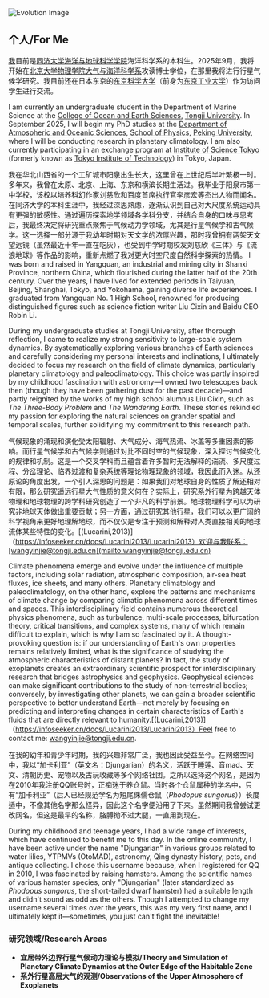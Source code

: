 


<img src="{{site.baseurl}}/evolution.jpg" alt="Evolution Image">

## 个人/For Me

[我](https://infoseeker.cn/CV)目前是[同济大学](https://www.tongji.edu.cn/)[海洋与地球科学学院](https://mgg.tongji.edu.cn/)海洋科学系的本科生。2025年9月，我将开始在[北京大学](https://www.pku.edu.cn/)[物理学院](https://www.phy.pku.edu.cn/)[大气与海洋科学系](https://www.atmos.pku.edu.cn/index.htm)攻读博士学位，在那里我将进行行星气候学研究。我目前还在日本东京的[东京科学大学](https://www.isct.ac.jp/en)（前身为[东京工业大学](https://www.titech.ac.jp/english)）作为访问学生进行交流。

I am currently an undergraduate student in the Department of Marine Science at the [College of Ocean and Earth Sciences](https://mgg.tongji.edu.cn/), [Tongji University](https://www.tongji.edu.cn/). In September 2025, I will begin my PhD studies at the [Department of Atmospheric and Oceanic Sciences](https://www.atmos.pku.edu.cn/index.htm), [School of Physics](https://www.phy.pku.edu.cn/), [Peking University](https://www.pku.edu.cn/), where I will be conducting research in planetary climatology. I am also currently participating in an exchange program at [Institute of Science Tokyo](https://www.isct.ac.jp/en) (formerly known as [Tokyo Institute of Technology](https://www.titech.ac.jp/english)) in Tokyo, Japan.

我在华北山西省的一个工矿城市阳泉出生长大，这里曾在上世纪后半叶繁极一时。多年来，我曾在太原、北京、上海、东京和横滨长期生活过。我毕业于阳泉市第一中学校，该校以培养科幻作家刘慈欣和百度首席执行官李彦宏等杰出人物而闻名。在同济大学的本科生涯中，我经过深思熟虑，逐渐认识到自己对大尺度系统运动具有更强的敏感性。通过遍历探索地学领域各学科分支，并结合自身的口味与思考后，我最终决定将研究重点聚焦于气候动力学领域，尤其是行星气候学和古气候学。这一选择一部分源于我幼年时期对天文学的浓厚兴趣，那时我曾拥有两架天文望远镜（虽然最近十年一直在吃灰），也受到中学时期校友刘慈欣《三体》与《流浪地球》等作品的影响，重新点燃了我对更大时空尺度自然科学探索的热情。
I was born and raised in Yangquan, an industrial and mining city in Shanxi Province, northern China, which flourished during the latter half of the 20th century. Over the years, I have lived for extended periods in Taiyuan, Beijing, Shanghai, Tokyo, and Yokohama, gaining diverse life experiences. I graduated from Yangquan No. 1 High School, renowned for producing distinguished figures such as science fiction writer Liu Cixin and Baidu CEO Robin Li.

During my undergraduate studies at Tongji University, after thorough reflection, I came to realize my strong sensitivity to large-scale system dynamics. By systematically exploring various branches of Earth sciences and carefully considering my personal interests and inclinations, I ultimately decided to focus my research on the field of climate dynamics, particularly planetary climatology and paleoclimatology. This choice was partly inspired by my childhood fascination with astronomy—I owned two telescopes back then (though they have been gathering dust for the past decade)—and partly reignited by the works of my high school alumnus Liu Cixin, such as *The Three-Body Problem* and *The Wandering Earth*. These stories rekindled my passion for exploring the natural sciences on grander spatial and temporal scales, further solidifying my commitment to this research path.

气候现象的涌现和演化受太阳辐射、大气成分、海气热流、冰盖等多重因素的影响。而行星气候学和古气候学则通过对比不同时空的气候现象，深入探讨气候变化的规律和机制。这是一个交叉学科而且蕴含着许多暂时无法解释的湍流、多尺度过程、分岔理论、临界过渡和复杂系统等理论物理现象的领域，我因此而入迷。从还原论的角度出发，一个引人深思的问题是：如果我们对地球自身的性质了解还相对有限，那么研究遥远行星大气性质的意义何在？实际上，研究系外行星为跨越天体物理和地球物理的跨学科研究创造了一个非凡的科学前景。地球物理科学可以为研究非地球天体做出重要贡献；另一方面，通过研究其他行星，我们可以以更广阔的科学视角来更好地理解地球，而不仅仅是专注于预测和解释对人类直接相关的地球流体某些特性的变化。[(Lucarini,2013)]（https://infoseeker.cn/docs/Lucarini2013/Lucarini2013）欢迎与我联系：[wangyinjie@tongji.edu.cn](mailto:wangyinjie@tongji.edu.cn)

Climate phenomena emerge and evolve under the influence of multiple factors, including solar radiation, atmospheric composition, air-sea heat fluxes, ice sheets, and many others. Planetary climatology and paleoclimatology, on the other hand, explore the patterns and mechanisms of climate change by comparing climatic phenomena across different times and spaces. This interdisciplinary field contains numerous theoretical physics phenomena, such as turbulence, multi-scale processes, bifurcation theory, critical transitions, and complex systems, many of which remain difficult to explain, which is why I am so fascinated by it. A thought-provoking question is: if our understanding of Earth's own properties remains relatively limited, what is the significance of studying the atmospheric characteristics of distant planets? In fact, the study of exoplanets creates an extraordinary scientific prospect for interdisciplinary research that bridges astrophysics and geophysics. Geophysical sciences can make significant contributions to the study of non-terrestrial bodies; conversely, by investigating other planets, we can gain a broader scientific perspective to better understand Earth—not merely by focusing on predicting and interpreting changes in certain characteristics of Earth's fluids that are directly relevant to humanity.[(Lucarini,2013)]（https://infoseeker.cn/docs/Lucarini2013/Lucarini2013）Feel free to contact me: [wangyinjie@tongji.edu.cn](mailto:wangyinjie@tongji.edu.cn).

在我的幼年和青少年时期，我的兴趣非常广泛，我也因此受益至今。在网络空间中，我以“加卡利亚”（英文名：Djungarian）的名义，活跃于睡莲、音mad、天文、清朝历史、宠物以及古玩收藏等多个网络社团。之所以选择这个网名，是因为在2010年我注册QQ账号时，正痴迷于养仓鼠。当时各个仓鼠属种的学名中，只有“加卡利亚”（后人已经规范学名为短尾侏儒仓鼠（*Phodopus sungorus*））长度适中，不像其他名字那么怪异，因此这个名字便沿用了下来。虽然期间我曾尝试更改网名，但这是最早的名称，胳膊拗不过大腿，一直用到现在。

During my childhood and teenage years, I had a wide range of interests, which have continued to benefit me to this day. In the online community, I have been active under the name "Djungarian" in various groups related to water lilies, YTPMVs (OtoMAD), astronomy, Qing dynasty history, pets, and antique collecting. I chose this username because, when I registered for QQ in 2010, I was fascinated by raising hamsters. Among the scientific names of various hamster species, only "Djungarian" (later standardized as *Phodopus sungorus*, the short-tailed dwarf hamster) had a suitable length and didn't sound as odd as the others. Though I attempted to change my username several times over the years, this was my very first name, and I ultimately kept it—sometimes, you just can't fight the inevitable!

### 研究领域/Research Areas
- **宜居带外边界行星气候动力理论与模拟/Theory and Simulation of Planetary Climate Dynamics at the Outer Edge of the Habitable Zone**
- **系外行星高层大气的观测/Observations of the Upper Atmosphere of Exoplanets**
